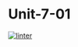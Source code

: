 # Unit-7-01
[![linter](https://github.com/JacksonNaufal/Unit-7-01/workflows/linter/badge.svg)](https://github.com/marketplace/actions/super-linter)
